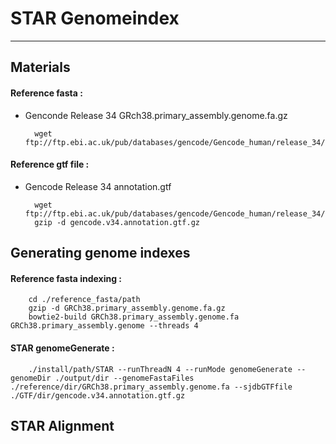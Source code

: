 # STAR Genomeindex
------------------------------
## Materials
#### Reference fasta :

* Genconde Release 34 GRch38.primary_assembly.genome.fa.gz

        wget ftp://ftp.ebi.ac.uk/pub/databases/gencode/Gencode_human/release_34/GRCh38.primary_assembly.genome.fa.gz


#### Reference gtf file :

* Gencode Release 34 annotation.gtf

        wget ftp://ftp.ebi.ac.uk/pub/databases/gencode/Gencode_human/release_34/gencode.v34.annotation.gtf.gz
        gzip -d gencode.v34.annotation.gtf.gz

## Generating genome indexes

#### Reference fasta indexing :
        
        cd ./reference_fasta/path
        gzip -d GRCh38.primary_assembly.genome.fa.gz
        bowtie2-build GRCh38.primary_assembly.genome.fa GRCh38.primary_assembly.genome --threads 4
        
#### STAR genomeGenerate :

        ./install/path/STAR --runThreadN 4 --runMode genomeGenerate --genomeDir ./output/dir --genomeFastaFiles ./reference/dir/GRCh38.primary_assembly.genome.fa --sjdbGTFfile ./GTF/dir/gencode.v34.annotation.gtf.gz 
        
## STAR Alignment 

